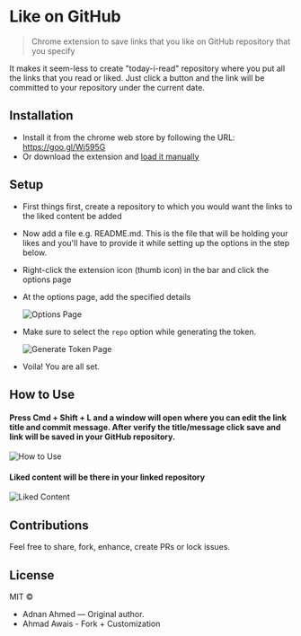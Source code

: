 # Like on GitHub

> Chrome extension to save links that you like on GitHub repository that you specify

It makes it seem-less to create "today-i-read" repository where you put all the links that you read or liked. Just click a button and the link will be committed to your repository under the current date.

## Installation

- Install it from the chrome web store by following the URL: https://goo.gl/Wj595G
- Or download the extension and [load it manually](http://superuser.com/questions/247651/how-does-one-install-an-extension-for-chrome-browser-from-the-local-file-system/247654#247654)

## Setup

- First things first, create a repository to which you would want the links to the liked content be added
- Now add a file e.g. README.md. This is the file that will be holding your likes and you'll have to provide it while setting up the options in the step below.
- Right-click the extension icon (thumb icon) in the bar and click the options page
- At the options page, add the specified details

  ![Options Page](http://i.imgur.com/a8grypPr.png)

- Make sure to select the `repo` option while generating the token.

  ![Generate Token Page](http://i.imgur.com/eDAJDazr.png)

- Voila! You are all set.

## How to Use

#### Press Cmd + Shift + L and a window will open where you can edit the link title and commit message. After verify the title/message click save and link will be saved in your GitHub repository.

![How to Use](http://i.imgur.com/hUC9ed8r.png)

#### Liked content will be there in your linked repository

![Liked Content](http://i.imgur.com/C050TKB.png)

## Contributions

Feel free to share, fork, enhance, create PRs or lock issues.

## License

MIT &copy;

- Adnan Ahmed — Original author.
- Ahmad Awais - Fork + Customization
